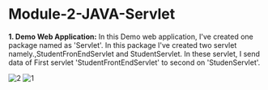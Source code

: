 # Module-2-JAVA-Servlet
**1. Demo Web Application:**
In this Demo web application, I've created one package named as 'Servlet'. In this package I've created two servlet namely.,StudentFronEndServlet and StudentServlet.
In these servlet, I send data of First servlet 'StudentFrontEndServlet' to second on 'StudenServlet'.

![2](https://github.com/govindkmk/Module-2-JAVA-Servlet/assets/91989312/aa1ec14d-bca2-4d07-8f56-5dd903e3c987)
![1](https://github.com/govindkmk/Module-2-JAVA-Servlet/assets/91989312/a237b987-487f-4190-8ba4-b55513cc235f)
